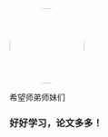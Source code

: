 

<img src="{{ site.url }}/GCNReading/cat.jpg" width="132" style="border-radius:50%; overflow:hidden;">


希望师弟师妹们<h3 class="animate__animated animate__bounce animate__infinite">好好学习，论文多多！</h3>

